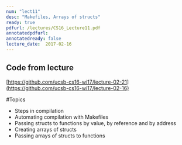 ```yaml
---
num: "lect11"
desc: "Makefiles, Arrays of structs"
ready: true
pdfurl: /lectures/CS16_Lecture11.pdf
annotatedpdfurl: 
annotatedready: false
lecture_date:  2017-02-16 
---
```


## Code from lecture
[https://github.com/ucsb-cs16-wi17/lecture-02-21](https://github.com/ucsb-cs16-wi17/lecture-02-16)

#Topics
* Steps in compilation  
* Automating compilation with Makefiles
* Passing structs to functions by value, by reference and by address
* Creating arrays of structs
* Passing arrays of structs to functions


